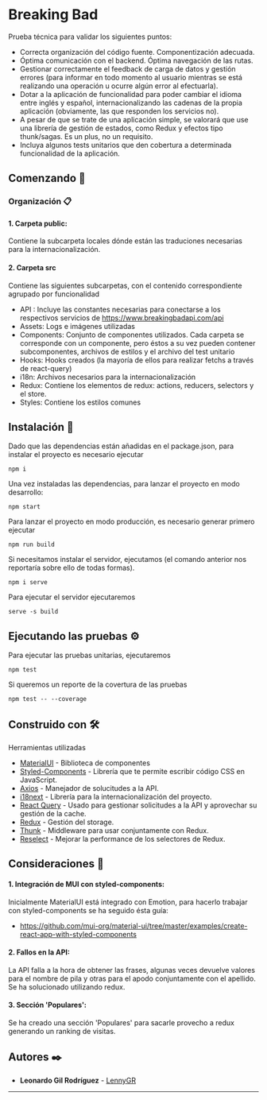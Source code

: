 # Breaking Bad

Prueba técnica para validar los siguientes puntos:

 - Correcta organización del código fuente. Componentización adecuada.
- Óptima comunicación con el backend. Óptima navegación de las rutas.
- Gestionar correctamente el feedback de carga de datos y gestión errores (para informar en todo momento al usuario mientras se está realizando una operación u ocurre algún error al efectuarla).
- Dotar a la aplicación de funcionalidad para poder cambiar el idioma entre inglés y español, internacionalizando las cadenas de la propia aplicación (obviamente, las que responden los servicios no).
- A pesar de que se trate de una aplicación simple, se valorará que use una librería de gestión de estados, como Redux y efectos tipo thunk/sagas. Es un plus, no un requisito.
- Incluya algunos tests unitarios que den cobertura a determinada funcionalidad de la aplicación.


## Comenzando 🚀

### Organización 📋

#### 1. Carpeta public:
Contiene la subcarpeta locales dónde están las traduciones necesarias para la internacionalización.

#### 2. Carpeta src
Contiene las siguientes subcarpetas, con el contenido correspondiente agrupado por funcionalidad

- API : Incluye las constantes necesarias para conectarse a los respectivos servicios de https://www.breakingbadapi.com/api
- Assets: Logs e imágenes utilizadas
- Components: Conjunto de componentes utilizados. Cada carpeta se corresponde con un componente, pero éstos a su vez pueden contener subcomponentes, archivos de estilos y el archivo del test unitario
- Hooks: Hooks creados (la mayoría de ellos para realizar fetchs a través de react-query)
- i18n: Archivos necesarios para la internacionalización
- Redux: Contiene los elementos de redux: actions, reducers, selectors y el store.
- Styles: Contiene los estilos comunes

## Instalación 🔧

Dado que las dependencias están añadidas en el package.json, para instalar el proyecto es necesario ejecutar

```
npm i
```

Una vez instaladas las dependencias, para lanzar el proyecto en modo desarrollo:

```
npm start
```
Para lanzar el proyecto en modo producción, es necesario generar primero ejecutar

```
npm run build
```
Si necesitamos instalar el servidor, ejecutamos (el comando anterior nos reportaría sobre ello de todas formas).

```
npm i serve
```

Para ejecutar el servidor ejecutaremos

```
serve -s build
```

## Ejecutando las pruebas ⚙️

Para ejecutar las pruebas unitarias, ejecutaremos 

```
npm test
```
Si queremos un reporte de la covertura de las pruebas

```
npm test -- --coverage
```

## Construido con 🛠️

Herramientas utilizadas

* [MaterialUI](https://mui.com) - Biblioteca de componentes
* [Styled-Components](https://styled-components.com) - Librería que te permite escribir código CSS en JavaScript.
* [Axios](https://github.com/axios/axios) - Manejador de solucitudes a la API.
* [i18next](https://www.i18next.com/) - Librería para la internacionalización del proyecto.
* [React Query](https://react-query.tanstack.com/) - Usado para gestionar solicitudes a la API y aprovechar su gestión de la cache.
* [Redux](https://es.redux.js.org/) - Gestión del storage.
* [Thunk](https://github.com/reduxjs/redux-thunk) - Middleware para usar conjuntamente con Redux.
* [Reselect](https://github.com/reduxjs/reselect) - Mejorar la performance de los selectores de Redux.

## Consideraciones 📖

#### 1. Integración de MUI con styled-components:

Inicialmente MaterialUI está integrado con Emotion, para hacerlo trabajar con styled-components se ha seguido ésta guía:
- https://github.com/mui-org/material-ui/tree/master/examples/create-react-app-with-styled-components
#### 2. Fallos en la API:
La API falla a la hora de obtener las frases, algunas veces devuelve valores para el nombre de pila y otras para el apodo conjuntamente con el apellido. Se ha solucionado utilizando redux. 
#### 3. Sección 'Populares':
Se ha creado una sección 'Populares' para sacarle provecho a redux generando un ranking de visitas.

## Autores ✒️

* **Leonardo Gil Rodríguez** - [LennyGR](https://github.com/LennyGR) 

---
